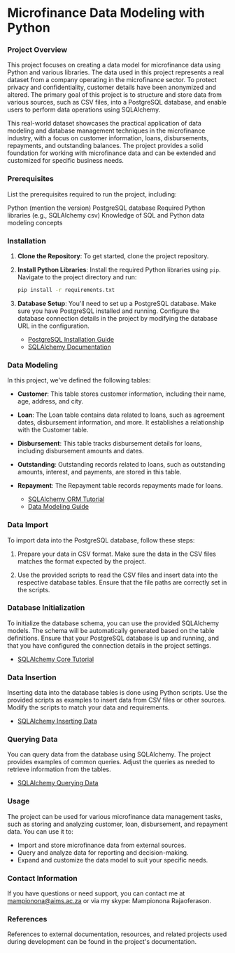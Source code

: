 # Microfinance Data Modeling with Python

### Project Overview
This project focuses on creating a data model for microfinance data using Python and various libraries. The data used in this project represents a real dataset from a company operating in the microfinance sector. To protect privacy and confidentiality, customer details have been anonymized and altered. The primary goal of this project is to structure and store data from various sources, such as CSV files, into a PostgreSQL database, and enable users to perform data operations using SQLAlchemy.

This real-world dataset showcases the practical application of data modeling and database management techniques in the microfinance industry, with a focus on customer information, loans, disbursements, repayments, and outstanding balances. The project provides a solid foundation for working with microfinance data and can be extended and customized for specific business needs.

### Prerequisites
List the prerequisites required to run the project, including:

Python (mention the version)
PostgreSQL database
Required Python libraries (e.g., SQLAlchemy csv)
Knowledge of SQL and Python data modeling concepts
### Installation

1. **Clone the Repository**: To get started, clone the project repository. 

2. **Install Python Libraries**: Install the required Python libraries using `pip`. Navigate to the project directory and run:

   ```bash
   pip install -r requirements.txt
   ```

3. **Database Setup**: You'll need to set up a PostgreSQL database. Make sure you have PostgreSQL installed and running. Configure the database connection details in the project by modifying the database URL in the configuration.

   - [PostgreSQL Installation Guide](https://www.postgresql.org/download/)
   - [SQLAlchemy Documentation](https://docs.sqlalchemy.org/en/20/)

### Data Modeling

In this project, we've defined the following tables:

- **Customer**: This table stores customer information, including their name, age, address, and city.

- **Loan**: The Loan table contains data related to loans, such as agreement dates, disbursement information, and more. It establishes a relationship with the Customer table.

- **Disbursement**: This table tracks disbursement details for loans, including disbursement amounts and dates.

- **Outstanding**: Outstanding records related to loans, such as outstanding amounts, interest, and payments, are stored in this table.

- **Repayment**: The Repayment table records repayments made for loans.

   - [SQLAlchemy ORM Tutorial](https://docs.sqlalchemy.org/en/20/orm/tutorial.html)
   - [Data Modeling Guide](https://www.lucidchart.com/pages/data-modeling-guide)

### Data Import

To import data into the PostgreSQL database, follow these steps:

1. Prepare your data in CSV format. Make sure the data in the CSV files matches the format expected by the project.

2. Use the provided scripts to read the CSV files and insert data into the respective database tables. Ensure that the file paths are correctly set in the scripts.

### Database Initialization

To initialize the database schema, you can use the provided SQLAlchemy models. The schema will be automatically generated based on the table definitions. Ensure that your PostgreSQL database is up and running, and that you have configured the connection details in the project settings.

   - [SQLAlchemy Core Tutorial](https://docs.sqlalchemy.org/en/20/core/tutorial.html)

### Data Insertion

Inserting data into the database tables is done using Python scripts. Use the provided scripts as examples to insert data from CSV files or other sources. Modify the scripts to match your data and requirements.

   - [SQLAlchemy Inserting Data](https://docs.sqlalchemy.org/en/20/orm/tutorial.html#inserting-data)

### Querying Data

You can query data from the database using SQLAlchemy. The project provides examples of common queries. Adjust the queries as needed to retrieve information from the tables.

   - [SQLAlchemy Querying Data](https://docs.sqlalchemy.org/en/20/orm/tutorial.html#querying)

### Usage

The project can be used for various microfinance data management tasks, such as storing and analyzing customer, loan, disbursement, and repayment data. You can use it to:

- Import and store microfinance data from external sources.
- Query and analyze data for reporting and decision-making.
- Expand and customize the data model to suit your specific needs.


### Contact Information

If you have questions or need support, you can contact me at mampionona@aims.ac.za or via my skype: Mampionona Rajaoferason.



### References

References to external documentation, resources, and related projects used during development can be found in the project's documentation.

